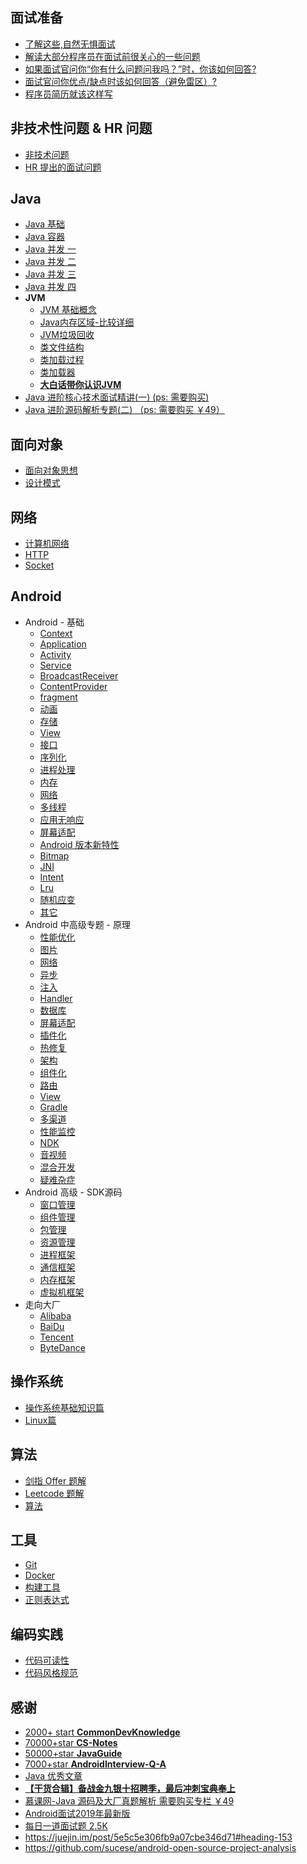 

## 面试准备

- [了解这些,自然无惧面试](https://github.com/yangkun19921001/Blog/blob/master/%E7%AC%94%E8%AF%95%E9%9D%A2%E8%AF%95/Android%E9%AB%98%E7%BA%A7%E5%B7%A5%E7%A8%8B%E5%B8%88%E9%9D%A2%E8%AF%95%E5%BF%85%E5%A4%87/%E9%9D%A2%E8%AF%95%E5%87%86%E5%A4%87/%E4%BA%86%E8%A7%A3%E8%BF%99%E4%BA%9B%2C%E8%87%AA%E7%84%B6%E6%97%A0%E6%83%A7%E9%9D%A2%E8%AF%95.md)
- [解读大部分程序员在面试前很关心的一些问题](https://github.com/yangkun19921001/Blog/blob/master/%E7%AC%94%E8%AF%95%E9%9D%A2%E8%AF%95/Android%E9%AB%98%E7%BA%A7%E5%B7%A5%E7%A8%8B%E5%B8%88%E9%9D%A2%E8%AF%95%E5%BF%85%E5%A4%87/%E9%9D%A2%E8%AF%95%E5%87%86%E5%A4%87/%E8%A7%A3%E8%AF%BB%E5%A4%A7%E9%83%A8%E5%88%86%E7%A8%8B%E5%BA%8F%E5%91%98%E5%9C%A8%E9%9D%A2%E8%AF%95%E5%89%8D%E5%BE%88%E5%85%B3%E5%BF%83%E7%9A%84%E4%B8%80%E4%BA%9B%E9%97%AE%E9%A2%98.md)
- [如果面试官问你“你有什么问题问我吗？”时，你该如何回答?](https://github.com/yangkun19921001/Blog/blob/master/%E7%AC%94%E8%AF%95%E9%9D%A2%E8%AF%95/Android%E9%AB%98%E7%BA%A7%E5%B7%A5%E7%A8%8B%E5%B8%88%E9%9D%A2%E8%AF%95%E5%BF%85%E5%A4%87/%E9%9D%A2%E8%AF%95%E5%87%86%E5%A4%87/%E5%A6%82%E6%9E%9C%E9%9D%A2%E8%AF%95%E5%AE%98%E9%97%AE%E4%BD%A0%E2%80%9C%E4%BD%A0%E6%9C%89%E4%BB%80%E4%B9%88%E9%97%AE%E9%A2%98%E9%97%AE%E6%88%91%E5%90%97%EF%BC%9F%E2%80%9D%E6%97%B6%EF%BC%8C%E4%BD%A0%E8%AF%A5%E5%A6%82%E4%BD%95%E5%9B%9E%E7%AD%94%3F.md)
- [面试官问你优点/缺点时该如何回答（避免雷区）?](https://github.com/yangkun19921001/Blog/blob/master/%E7%AC%94%E8%AF%95%E9%9D%A2%E8%AF%95/Android%E9%AB%98%E7%BA%A7%E5%B7%A5%E7%A8%8B%E5%B8%88%E9%9D%A2%E8%AF%95%E5%BF%85%E5%A4%87/%E9%9D%A2%E8%AF%95%E5%87%86%E5%A4%87/%E9%9D%A2%E8%AF%95%E5%AE%98%E9%97%AE%E4%BD%A0%E4%BC%98%E7%82%B9%E7%BC%BA%E7%82%B9%E6%97%B6%E8%AF%A5%E5%A6%82%E4%BD%95%E5%9B%9E%E7%AD%94%EF%BC%88%E9%81%BF%E5%85%8D%E9%9B%B7%E5%8C%BA%EF%BC%89%3F.md)
- [程序员简历就该这样写](https://github.com/yangkun19921001/Blog/blob/master/%E7%AC%94%E8%AF%95%E9%9D%A2%E8%AF%95/Android%E9%AB%98%E7%BA%A7%E5%B7%A5%E7%A8%8B%E5%B8%88%E9%9D%A2%E8%AF%95%E5%BF%85%E5%A4%87/%E9%9D%A2%E8%AF%95%E5%87%86%E5%A4%87/%E7%A8%8B%E5%BA%8F%E5%91%98%E7%AE%80%E5%8E%86%E5%B0%B1%E8%AF%A5%E8%BF%99%E6%A0%B7%E5%86%99.md)

## 非技术性问题 & HR 问题

- [非技术问题](https://github.com/yangkun19921001/Blog/blob/master/%E7%AC%94%E8%AF%95%E9%9D%A2%E8%AF%95/Android%E9%AB%98%E7%BA%A7%E5%B7%A5%E7%A8%8B%E5%B8%88%E9%9D%A2%E8%AF%95%E5%BF%85%E5%A4%87/%E9%9D%9E%E6%8A%80%E6%9C%AF%E9%97%AE%E9%A2%98%20%26%20HR%20%E9%97%AE%E9%A2%98/%E9%9D%9E%E6%8A%80%E6%9C%AF%E6%80%A7%E9%97%AE%E9%A2%98%20%26%20HR%20%E9%97%AE%E9%A2%98%E6%B1%87%E6%80%BB.md)
- [HR 提出的面试问题](https://github.com/yangkun19921001/Blog/blob/master/%E7%AC%94%E8%AF%95%E9%9D%A2%E8%AF%95/Android%E9%AB%98%E7%BA%A7%E5%B7%A5%E7%A8%8B%E5%B8%88%E9%9D%A2%E8%AF%95%E5%BF%85%E5%A4%87/%E9%9D%9E%E6%8A%80%E6%9C%AF%E9%97%AE%E9%A2%98%20%26%20HR%20%E9%97%AE%E9%A2%98/HR%20%E6%8F%90%E9%97%AE.md)

## Java

- [Java 基础](https://github.com/yangkun19921001/Blog/blob/master/%E7%AC%94%E8%AF%95%E9%9D%A2%E8%AF%95/Android%E9%AB%98%E7%BA%A7%E5%B7%A5%E7%A8%8B%E5%B8%88%E9%9D%A2%E8%AF%95%E5%BF%85%E5%A4%87/Java/%E5%9F%BA%E7%A1%80.md)
- [Java 容器](https://github.com/yangkun19921001/Blog/blob/master/%E7%AC%94%E8%AF%95%E9%9D%A2%E8%AF%95/Android%E9%AB%98%E7%BA%A7%E5%B7%A5%E7%A8%8B%E5%B8%88%E9%9D%A2%E8%AF%95%E5%BF%85%E5%A4%87/Java/%E5%AE%B9%E5%99%A8.md)
- [Java 并发 一](https://github.com/yangkun19921001/Blog/blob/master/%E7%AC%94%E8%AF%95%E9%9D%A2%E8%AF%95/Android%E9%AB%98%E7%BA%A7%E5%B7%A5%E7%A8%8B%E5%B8%88%E9%9D%A2%E8%AF%95%E5%BF%85%E5%A4%87/Java/%E5%B9%B6%E5%8F%91.md)
- [Java 并发 二](https://github.com/yangkun19921001/Blog/blob/master/%E7%AC%94%E8%AF%95%E9%9D%A2%E8%AF%95/Android%E9%AB%98%E7%BA%A7%E5%B7%A5%E7%A8%8B%E5%B8%88%E9%9D%A2%E8%AF%95%E5%BF%85%E5%A4%87/Java/java%20%E5%B9%B6%E5%8F%91%E7%9F%A5%E8%AF%86%E8%BF%9B%E9%98%B6(%E4%B8%8A).md)
- [Java 并发 三](https://github.com/yangkun19921001/Blog/blob/master/%E7%AC%94%E8%AF%95%E9%9D%A2%E8%AF%95/Android%E9%AB%98%E7%BA%A7%E5%B7%A5%E7%A8%8B%E5%B8%88%E9%9D%A2%E8%AF%95%E5%BF%85%E5%A4%87/Java/Java%20%E5%B9%B6%E5%8F%91%E7%9F%A5%E8%AF%86%E8%BF%9B%E9%98%B6(%E4%B8%AD).md)
- [Java 并发 四](https://github.com/yangkun19921001/Blog/blob/master/%E7%AC%94%E8%AF%95%E9%9D%A2%E8%AF%95/Android%E9%AB%98%E7%BA%A7%E5%B7%A5%E7%A8%8B%E5%B8%88%E9%9D%A2%E8%AF%95%E5%BF%85%E5%A4%87/Java/Java%20%E5%B9%B6%E5%8F%91%E7%9F%A5%E8%AF%86%E8%BF%9B%E9%98%B6(%E4%B8%8B).md)
- **JVM**
  - [JVM 基础概念](https://github.com/yangkun19921001/Blog/blob/master/%E7%AC%94%E8%AF%95%E9%9D%A2%E8%AF%95/Android%E9%AB%98%E7%BA%A7%E5%B7%A5%E7%A8%8B%E5%B8%88%E9%9D%A2%E8%AF%95%E5%BF%85%E5%A4%87/Java/JVM.md)
  - [Java内存区域-比较详细](https://snailclimb.gitee.io/javaguide/#/docs/java/jvm/Java%E5%86%85%E5%AD%98%E5%8C%BA%E5%9F%9F)
  - [JVM垃圾回收](https://snailclimb.gitee.io/javaguide/#/docs/java/jvm/JVM%E5%9E%83%E5%9C%BE%E5%9B%9E%E6%94%B6)
  - [类文件结构](https://snailclimb.gitee.io/javaguide/#/docs/java/jvm/类文件结构)
  - [类加载过程](https://snailclimb.gitee.io/javaguide/#/docs/java/jvm/%E7%B1%BB%E5%8A%A0%E8%BD%BD%E8%BF%87%E7%A8%8B)
  - [类加载器](https://snailclimb.gitee.io/javaguide/#/docs/java/jvm/类加载器)
  - [**大白话带你认识JVM**](https://github.com/Snailclimb/JavaGuide/blob/master/docs/java/jvm/%5B%E5%8A%A0%E9%A4%90%5D%E5%A4%A7%E7%99%BD%E8%AF%9D%E5%B8%A6%E4%BD%A0%E8%AE%A4%E8%AF%86JVM.md)
- [Java 进阶核心技术面试精讲(一) (ps: 需要购买)](https://time.geekbang.org/column/article/6478)
- [Java 进阶源码解析专题(二) （ps: 需要购买 ￥49）](http://www.imooc.com/read/47/article/847)

## 面向对象

- [面向对象思想](https://cyc2018.github.io/CS-Notes/#/notes/面向对象思想)
- [设计模式](https://github.com/yangkun19921001/Blog/blob/master/%E7%AC%94%E8%AF%95%E9%9D%A2%E8%AF%95/Android%E9%AB%98%E7%BA%A7%E5%B7%A5%E7%A8%8B%E5%B8%88%E9%9D%A2%E8%AF%95%E5%BF%85%E5%A4%87/%E8%AE%BE%E8%AE%A1%E6%A8%A1%E5%BC%8F/%E8%AE%BE%E8%AE%A1%E6%A8%A1%E5%BC%8F.md)

## 网络

- [计算机网络](https://github.com/yangkun19921001/Blog/blob/master/%E7%AC%94%E8%AF%95%E9%9D%A2%E8%AF%95/Android%E9%AB%98%E7%BA%A7%E5%B7%A5%E7%A8%8B%E5%B8%88%E9%9D%A2%E8%AF%95%E5%BF%85%E5%A4%87/%E7%BD%91%E7%BB%9C/%E8%AE%A1%E7%AE%97%E6%9C%BA%E7%BD%91%E7%BB%9C%E5%9F%BA%E7%A1%80%E7%9F%A5%E8%AF%86.md)
- [HTTP](https://cyc2018.github.io/CS-Notes/#/notes/HTTP)
- [Socket](https://cyc2018.github.io/CS-Notes/#/notes/Socket)

## Android

- Android - 基础
  - [Context](https://github.com/yangkun19921001/Blog/blob/master/%E7%AC%94%E8%AF%95%E9%9D%A2%E8%AF%95/Android%E9%AB%98%E7%BA%A7%E5%B7%A5%E7%A8%8B%E5%B8%88%E9%9D%A2%E8%AF%95%E5%BF%85%E5%A4%87/Android/Android%20%E5%9F%BA%E7%A1%80/Context.md)
  - [Application](https://github.com/yangkun19921001/Blog/blob/master/%E7%AC%94%E8%AF%95%E9%9D%A2%E8%AF%95/Android%E9%AB%98%E7%BA%A7%E5%B7%A5%E7%A8%8B%E5%B8%88%E9%9D%A2%E8%AF%95%E5%BF%85%E5%A4%87/Android/Android%20%E5%9F%BA%E7%A1%80/Application.md)
  - [Activity](https://github.com/yangkun19921001/Blog/blob/master/%E7%AC%94%E8%AF%95%E9%9D%A2%E8%AF%95/Android%E9%AB%98%E7%BA%A7%E5%B7%A5%E7%A8%8B%E5%B8%88%E9%9D%A2%E8%AF%95%E5%BF%85%E5%A4%87/Android/Android%20%E5%9F%BA%E7%A1%80/Activity.md)
  - [Service](https://github.com/yangkun19921001/Blog/blob/master/%E7%AC%94%E8%AF%95%E9%9D%A2%E8%AF%95/Android%E9%AB%98%E7%BA%A7%E5%B7%A5%E7%A8%8B%E5%B8%88%E9%9D%A2%E8%AF%95%E5%BF%85%E5%A4%87/Android/Android%20%E5%9F%BA%E7%A1%80/Service.md)
  - [BroadcastReceiver](https://github.com/yangkun19921001/Blog/blob/master/%E7%AC%94%E8%AF%95%E9%9D%A2%E8%AF%95/Android%E9%AB%98%E7%BA%A7%E5%B7%A5%E7%A8%8B%E5%B8%88%E9%9D%A2%E8%AF%95%E5%BF%85%E5%A4%87/Android/Android%20%E5%9F%BA%E7%A1%80/BroadcastReceiver.md)
  - [ContentProvider](https://github.com/yangkun19921001/Blog/blob/master/%E7%AC%94%E8%AF%95%E9%9D%A2%E8%AF%95/Android%E9%AB%98%E7%BA%A7%E5%B7%A5%E7%A8%8B%E5%B8%88%E9%9D%A2%E8%AF%95%E5%BF%85%E5%A4%87/Android/Android%20%E5%9F%BA%E7%A1%80/ContentProvider.md)
  - [fragment](https://github.com/yangkun19921001/Blog/blob/master/%E7%AC%94%E8%AF%95%E9%9D%A2%E8%AF%95/Android%E9%AB%98%E7%BA%A7%E5%B7%A5%E7%A8%8B%E5%B8%88%E9%9D%A2%E8%AF%95%E5%BF%85%E5%A4%87/Android/Android%20%E5%9F%BA%E7%A1%80/fragment.md)
  - [动画](https://github.com/yangkun19921001/Blog/blob/master/%E7%AC%94%E8%AF%95%E9%9D%A2%E8%AF%95/Android%E9%AB%98%E7%BA%A7%E5%B7%A5%E7%A8%8B%E5%B8%88%E9%9D%A2%E8%AF%95%E5%BF%85%E5%A4%87/Android/Android%20%E5%9F%BA%E7%A1%80/%E5%8A%A8%E7%94%BB.md)
  - [存储](https://github.com/yangkun19921001/Blog/blob/master/%E7%AC%94%E8%AF%95%E9%9D%A2%E8%AF%95/Android%E9%AB%98%E7%BA%A7%E5%B7%A5%E7%A8%8B%E5%B8%88%E9%9D%A2%E8%AF%95%E5%BF%85%E5%A4%87/Android/Android%20%E5%9F%BA%E7%A1%80/%E5%AD%98%E5%82%A8.md)
  - [View](https://github.com/yangkun19921001/Blog/blob/master/%E7%AC%94%E8%AF%95%E9%9D%A2%E8%AF%95/Android%E9%AB%98%E7%BA%A7%E5%B7%A5%E7%A8%8B%E5%B8%88%E9%9D%A2%E8%AF%95%E5%BF%85%E5%A4%87/Android/Android%20%E5%9F%BA%E7%A1%80/View.md)
  - [接口](https://github.com/yangkun19921001/Blog/blob/master/%E7%AC%94%E8%AF%95%E9%9D%A2%E8%AF%95/Android%E9%AB%98%E7%BA%A7%E5%B7%A5%E7%A8%8B%E5%B8%88%E9%9D%A2%E8%AF%95%E5%BF%85%E5%A4%87/Android/Android%20%E5%9F%BA%E7%A1%80/%E6%8E%A5%E5%8F%A3.md)
  - [序列化](https://github.com/yangkun19921001/Blog/blob/master/%E7%AC%94%E8%AF%95%E9%9D%A2%E8%AF%95/Android%E9%AB%98%E7%BA%A7%E5%B7%A5%E7%A8%8B%E5%B8%88%E9%9D%A2%E8%AF%95%E5%BF%85%E5%A4%87/Android/Android%20%E5%9F%BA%E7%A1%80/%E5%BA%8F%E5%88%97%E5%8C%96.md)
  - [进程处理](https://github.com/yangkun19921001/Blog/blob/master/%E7%AC%94%E8%AF%95%E9%9D%A2%E8%AF%95/Android%E9%AB%98%E7%BA%A7%E5%B7%A5%E7%A8%8B%E5%B8%88%E9%9D%A2%E8%AF%95%E5%BF%85%E5%A4%87/Android/Android%20%E5%9F%BA%E7%A1%80/%E8%BF%9B%E7%A8%8B%E5%A4%84%E7%90%86.md)
  - [内存](https://github.com/yangkun19921001/Blog/blob/master/%E7%AC%94%E8%AF%95%E9%9D%A2%E8%AF%95/Android%E9%AB%98%E7%BA%A7%E5%B7%A5%E7%A8%8B%E5%B8%88%E9%9D%A2%E8%AF%95%E5%BF%85%E5%A4%87/Android/Android%20%E5%9F%BA%E7%A1%80/%E5%86%85%E5%AD%98.md)
  - [网络](https://github.com/yangkun19921001/Blog/blob/master/%E7%AC%94%E8%AF%95%E9%9D%A2%E8%AF%95/Android%E9%AB%98%E7%BA%A7%E5%B7%A5%E7%A8%8B%E5%B8%88%E9%9D%A2%E8%AF%95%E5%BF%85%E5%A4%87/Android/Android%20%E5%9F%BA%E7%A1%80/%E7%BD%91%E7%BB%9C.md)
  - [多线程](https://github.com/yangkun19921001/Blog/blob/master/%E7%AC%94%E8%AF%95%E9%9D%A2%E8%AF%95/Android%E9%AB%98%E7%BA%A7%E5%B7%A5%E7%A8%8B%E5%B8%88%E9%9D%A2%E8%AF%95%E5%BF%85%E5%A4%87/Android/Android%20%E5%9F%BA%E7%A1%80/%E5%A4%9A%E7%BA%BF%E7%A8%8B.md)
  - [应用无响应](https://github.com/yangkun19921001/Blog/blob/master/%E7%AC%94%E8%AF%95%E9%9D%A2%E8%AF%95/Android%E9%AB%98%E7%BA%A7%E5%B7%A5%E7%A8%8B%E5%B8%88%E9%9D%A2%E8%AF%95%E5%BF%85%E5%A4%87/Android/Android%20%E5%9F%BA%E7%A1%80/%E5%BA%94%E7%94%A8%E6%97%A0%E5%93%8D%E5%BA%94.md)
  - [屏幕适配](https://github.com/yangkun19921001/Blog/blob/master/%E7%AC%94%E8%AF%95%E9%9D%A2%E8%AF%95/Android%E9%AB%98%E7%BA%A7%E5%B7%A5%E7%A8%8B%E5%B8%88%E9%9D%A2%E8%AF%95%E5%BF%85%E5%A4%87/Android/Android%20%E5%9F%BA%E7%A1%80/%E5%B1%8F%E5%B9%95%E9%80%82%E9%85%8D.md)
  - [Android 版本新特性](https://github.com/yangkun19921001/Blog/blob/master/%E7%AC%94%E8%AF%95%E9%9D%A2%E8%AF%95/Android%E9%AB%98%E7%BA%A7%E5%B7%A5%E7%A8%8B%E5%B8%88%E9%9D%A2%E8%AF%95%E5%BF%85%E5%A4%87/Android/Android%20%E5%9F%BA%E7%A1%80/Android%E5%90%84%E7%89%88%E6%9C%AC%E6%96%B0%E7%89%B9%E6%80%A7.md)
  - [Bitmap](https://github.com/yangkun19921001/Blog/blob/master/%E7%AC%94%E8%AF%95%E9%9D%A2%E8%AF%95/Android%E9%AB%98%E7%BA%A7%E5%B7%A5%E7%A8%8B%E5%B8%88%E9%9D%A2%E8%AF%95%E5%BF%85%E5%A4%87/Android/Android%20%E5%9F%BA%E7%A1%80/Bitmap.md)
  - [JNI](https://github.com/yangkun19921001/Blog/blob/master/%E7%AC%94%E8%AF%95%E9%9D%A2%E8%AF%95/Android%E9%AB%98%E7%BA%A7%E5%B7%A5%E7%A8%8B%E5%B8%88%E9%9D%A2%E8%AF%95%E5%BF%85%E5%A4%87/Android/Android%20%E5%9F%BA%E7%A1%80/JNI.md)
  - [Intent](https://github.com/yangkun19921001/Blog/blob/master/%E7%AC%94%E8%AF%95%E9%9D%A2%E8%AF%95/Android%E9%AB%98%E7%BA%A7%E5%B7%A5%E7%A8%8B%E5%B8%88%E9%9D%A2%E8%AF%95%E5%BF%85%E5%A4%87/Android/Android%20%E5%9F%BA%E7%A1%80/Intent.md)
  - [Lru](https://github.com/yangkun19921001/Blog/blob/master/%E7%AC%94%E8%AF%95%E9%9D%A2%E8%AF%95/Android%E9%AB%98%E7%BA%A7%E5%B7%A5%E7%A8%8B%E5%B8%88%E9%9D%A2%E8%AF%95%E5%BF%85%E5%A4%87/Android/Android%20%E5%9F%BA%E7%A1%80/Lru%20%E7%AE%97%E6%B3%95.md)
  - [随机应变](https://github.com/yangkun19921001/Blog/blob/master/%E7%AC%94%E8%AF%95%E9%9D%A2%E8%AF%95/Android%E9%AB%98%E7%BA%A7%E5%B7%A5%E7%A8%8B%E5%B8%88%E9%9D%A2%E8%AF%95%E5%BF%85%E5%A4%87/Android/Android%20%E5%9F%BA%E7%A1%80/%E9%9A%8F%E6%9C%BA%E5%BA%94%E5%8F%98.md)
  - [其它](https://github.com/yangkun19921001/Blog/blob/master/%E7%AC%94%E8%AF%95%E9%9D%A2%E8%AF%95/Android%E9%AB%98%E7%BA%A7%E5%B7%A5%E7%A8%8B%E5%B8%88%E9%9D%A2%E8%AF%95%E5%BF%85%E5%A4%87/Android/Android%20%E5%9F%BA%E7%A1%80/%E5%85%B6%E5%AE%83.md)
- Android 中高级专题 - 原理
  - [性能优化](https://github.com/yangkun19921001/Blog/blob/master/%E7%AC%94%E8%AF%95%E9%9D%A2%E8%AF%95/Android%E9%AB%98%E7%BA%A7%E5%B7%A5%E7%A8%8B%E5%B8%88%E9%9D%A2%E8%AF%95%E5%BF%85%E5%A4%87/Android/%E4%B8%93%E9%A2%98/%E6%80%A7%E8%83%BD%E4%BC%98%E5%8C%96.md)
  - [图片](https://github.com/yangkun19921001/Blog/blob/master/%E7%AC%94%E8%AF%95%E9%9D%A2%E8%AF%95/Android%E9%AB%98%E7%BA%A7%E5%B7%A5%E7%A8%8B%E5%B8%88%E9%9D%A2%E8%AF%95%E5%BF%85%E5%A4%87/Android/%E4%B8%93%E9%A2%98/%E5%9B%BE%E7%89%87.md)
  - [网络](https://github.com/yangkun19921001/Blog/blob/master/%E7%AC%94%E8%AF%95%E9%9D%A2%E8%AF%95/Android%E9%AB%98%E7%BA%A7%E5%B7%A5%E7%A8%8B%E5%B8%88%E9%9D%A2%E8%AF%95%E5%BF%85%E5%A4%87/Android/%E4%B8%93%E9%A2%98/%E7%BD%91%E7%BB%9C.md)
  - [异步](https://github.com/yangkun19921001/Blog/blob/master/%E7%AC%94%E8%AF%95%E9%9D%A2%E8%AF%95/Android%E9%AB%98%E7%BA%A7%E5%B7%A5%E7%A8%8B%E5%B8%88%E9%9D%A2%E8%AF%95%E5%BF%85%E5%A4%87/Android/%E4%B8%93%E9%A2%98/%E5%BC%82%E6%AD%A5.md)
  - [注入](https://github.com/yangkun19921001/Blog/blob/master/%E7%AC%94%E8%AF%95%E9%9D%A2%E8%AF%95/Android%E9%AB%98%E7%BA%A7%E5%B7%A5%E7%A8%8B%E5%B8%88%E9%9D%A2%E8%AF%95%E5%BF%85%E5%A4%87/Android/%E4%B8%93%E9%A2%98/%E6%B3%A8%E5%85%A5.md)
  - [Handler](https://github.com/yangkun19921001/Blog/blob/master/%E7%AC%94%E8%AF%95%E9%9D%A2%E8%AF%95/Android%E9%AB%98%E7%BA%A7%E5%B7%A5%E7%A8%8B%E5%B8%88%E9%9D%A2%E8%AF%95%E5%BF%85%E5%A4%87/Android/SDK%20%E6%BA%90%E7%A0%81%E5%88%86%E6%9E%90/Handler%20%E6%BA%90%E7%A0%81%E8%A7%A3%E6%9E%90%E5%8F%8A%E9%9D%A2%E8%AF%95%E9%A2%98%E8%A6%81%E7%82%B9.md)
  - [数据库](https://github.com/yangkun19921001/Blog/blob/master/%E7%AC%94%E8%AF%95%E9%9D%A2%E8%AF%95/Android%E9%AB%98%E7%BA%A7%E5%B7%A5%E7%A8%8B%E5%B8%88%E9%9D%A2%E8%AF%95%E5%BF%85%E5%A4%87/Android/%E4%B8%93%E9%A2%98/%E6%95%B0%E6%8D%AE%E5%BA%93.md)
  - [屏幕适配](https://github.com/yangkun19921001/Blog/blob/master/%E7%AC%94%E8%AF%95%E9%9D%A2%E8%AF%95/Android%E9%AB%98%E7%BA%A7%E5%B7%A5%E7%A8%8B%E5%B8%88%E9%9D%A2%E8%AF%95%E5%BF%85%E5%A4%87/Android/%E4%B8%93%E9%A2%98/%E5%B1%8F%E5%B9%95%E9%80%82%E9%85%8D.md)
  - [插件化](https://github.com/yangkun19921001/Blog/blob/master/%E7%AC%94%E8%AF%95%E9%9D%A2%E8%AF%95/Android%E9%AB%98%E7%BA%A7%E5%B7%A5%E7%A8%8B%E5%B8%88%E9%9D%A2%E8%AF%95%E5%BF%85%E5%A4%87/Android/%E4%B8%93%E9%A2%98/%E6%8F%92%E4%BB%B6%E5%8C%96.md)
  - [热修复](https://github.com/yangkun19921001/Blog/blob/master/%E7%AC%94%E8%AF%95%E9%9D%A2%E8%AF%95/Android%E9%AB%98%E7%BA%A7%E5%B7%A5%E7%A8%8B%E5%B8%88%E9%9D%A2%E8%AF%95%E5%BF%85%E5%A4%87/Android/%E4%B8%93%E9%A2%98/%E7%83%AD%E4%BF%AE%E5%A4%8D.md)
  - [架构](https://github.com/yangkun19921001/Blog/blob/master/%E7%AC%94%E8%AF%95%E9%9D%A2%E8%AF%95/Android%E9%AB%98%E7%BA%A7%E5%B7%A5%E7%A8%8B%E5%B8%88%E9%9D%A2%E8%AF%95%E5%BF%85%E5%A4%87/Android/%E4%B8%93%E9%A2%98/%E6%9E%B6%E6%9E%84.md)
  - [组件化](https://github.com/yangkun19921001/Blog/blob/master/%E7%AC%94%E8%AF%95%E9%9D%A2%E8%AF%95/Android%E9%AB%98%E7%BA%A7%E5%B7%A5%E7%A8%8B%E5%B8%88%E9%9D%A2%E8%AF%95%E5%BF%85%E5%A4%87/Android/%E4%B8%93%E9%A2%98/%E7%BB%84%E4%BB%B6%E5%8C%96.md)
  - [路由](https://github.com/yangkun19921001/Blog/blob/master/%E7%AC%94%E8%AF%95%E9%9D%A2%E8%AF%95/Android%E9%AB%98%E7%BA%A7%E5%B7%A5%E7%A8%8B%E5%B8%88%E9%9D%A2%E8%AF%95%E5%BF%85%E5%A4%87/Android/%E4%B8%93%E9%A2%98/%E8%B7%AF%E7%94%B1.md)
  - [View](https://github.com/yangkun19921001/Blog/blob/master/%E7%AC%94%E8%AF%95%E9%9D%A2%E8%AF%95/Android%E9%AB%98%E7%BA%A7%E5%B7%A5%E7%A8%8B%E5%B8%88%E9%9D%A2%E8%AF%95%E5%BF%85%E5%A4%87/Android/%E4%B8%93%E9%A2%98/View.md)
  - [Gradle](https://github.com/yangkun19921001/Blog/blob/master/%E7%AC%94%E8%AF%95%E9%9D%A2%E8%AF%95/Android%E9%AB%98%E7%BA%A7%E5%B7%A5%E7%A8%8B%E5%B8%88%E9%9D%A2%E8%AF%95%E5%BF%85%E5%A4%87/Android/%E4%B8%93%E9%A2%98/Gradle.md)
  - [多渠道](https://github.com/yangkun19921001/Blog/blob/master/%E7%AC%94%E8%AF%95%E9%9D%A2%E8%AF%95/Android%E9%AB%98%E7%BA%A7%E5%B7%A5%E7%A8%8B%E5%B8%88%E9%9D%A2%E8%AF%95%E5%BF%85%E5%A4%87/Android/%E4%B8%93%E9%A2%98/%E5%A4%9A%E6%B8%A0%E9%81%93.md)
  - [性能监控](https://github.com/yangkun19921001/Blog/blob/master/%E7%AC%94%E8%AF%95%E9%9D%A2%E8%AF%95/Android%E9%AB%98%E7%BA%A7%E5%B7%A5%E7%A8%8B%E5%B8%88%E9%9D%A2%E8%AF%95%E5%BF%85%E5%A4%87/Android/%E4%B8%93%E9%A2%98/%E6%80%A7%E8%83%BD%E7%9B%91%E6%8E%A7.md)
  - [NDK](https://github.com/yangkun19921001/Blog/blob/master/%E7%AC%94%E8%AF%95%E9%9D%A2%E8%AF%95/Android%E9%AB%98%E7%BA%A7%E5%B7%A5%E7%A8%8B%E5%B8%88%E9%9D%A2%E8%AF%95%E5%BF%85%E5%A4%87/Android/%E4%B8%93%E9%A2%98/NDK.md)
  - [音视频](https://github.com/yangkun19921001/Blog/blob/master/%E7%AC%94%E8%AF%95%E9%9D%A2%E8%AF%95/Android%E9%AB%98%E7%BA%A7%E5%B7%A5%E7%A8%8B%E5%B8%88%E9%9D%A2%E8%AF%95%E5%BF%85%E5%A4%87/Android/%E4%B8%93%E9%A2%98/%E9%9F%B3%E8%A7%86%E9%A2%91.md)
  - [混合开发](https://github.com/yangkun19921001/Blog/blob/master/%E7%AC%94%E8%AF%95%E9%9D%A2%E8%AF%95/Android%E9%AB%98%E7%BA%A7%E5%B7%A5%E7%A8%8B%E5%B8%88%E9%9D%A2%E8%AF%95%E5%BF%85%E5%A4%87/Android/%E4%B8%93%E9%A2%98/%E6%B7%B7%E5%90%88%E5%BC%80%E5%8F%91.md)
  - [疑难杂症](https://github.com/yangkun19921001/Blog/blob/master/%E7%AC%94%E8%AF%95%E9%9D%A2%E8%AF%95/Android%E9%AB%98%E7%BA%A7%E5%B7%A5%E7%A8%8B%E5%B8%88%E9%9D%A2%E8%AF%95%E5%BF%85%E5%A4%87/Android/%E4%B8%93%E9%A2%98/%E7%96%91%E9%9A%BE%E6%9D%82%E7%97%87.md)
- Android 高级 - SDK源码
  - [窗口管理](https://github.com/yangkun19921001/Blog/blob/master/%E7%AC%94%E8%AF%95%E9%9D%A2%E8%AF%95/Android%E9%AB%98%E7%BA%A7%E5%B7%A5%E7%A8%8B%E5%B8%88%E9%9D%A2%E8%AF%95%E5%BF%85%E5%A4%87/Android/SDK%20%E6%BA%90%E7%A0%81%E5%88%86%E6%9E%90/%E7%AA%97%E5%8F%A3%E7%AE%A1%E7%90%86%E6%A1%86%E6%9E%B6.md)
  - [组件管理](https://github.com/yangkun19921001/Blog/blob/master/%E7%AC%94%E8%AF%95%E9%9D%A2%E8%AF%95/Android%E9%AB%98%E7%BA%A7%E5%B7%A5%E7%A8%8B%E5%B8%88%E9%9D%A2%E8%AF%95%E5%BF%85%E5%A4%87/Android/SDK%20%E6%BA%90%E7%A0%81%E5%88%86%E6%9E%90/%E7%BB%84%E4%BB%B6%E7%AE%A1%E7%90%86%E6%A1%86%E6%9E%B6.md)
  - [包管理](https://github.com/yangkun19921001/Blog/blob/master/%E7%AC%94%E8%AF%95%E9%9D%A2%E8%AF%95/Android%E9%AB%98%E7%BA%A7%E5%B7%A5%E7%A8%8B%E5%B8%88%E9%9D%A2%E8%AF%95%E5%BF%85%E5%A4%87/Android/SDK%20%E6%BA%90%E7%A0%81%E5%88%86%E6%9E%90/%E5%8C%85%E7%AE%A1%E7%90%86%E6%A1%86%E6%9E%B6.md)
  - [资源管理](https://github.com/yangkun19921001/Blog/blob/master/%E7%AC%94%E8%AF%95%E9%9D%A2%E8%AF%95/Android%E9%AB%98%E7%BA%A7%E5%B7%A5%E7%A8%8B%E5%B8%88%E9%9D%A2%E8%AF%95%E5%BF%85%E5%A4%87/Android/SDK%20%E6%BA%90%E7%A0%81%E5%88%86%E6%9E%90/%E8%B5%84%E6%BA%90%E7%AE%A1%E7%90%86%E6%A1%86%E6%9E%B6.md)
  - [进程框架](https://github.com/yangkun19921001/Blog/blob/master/%E7%AC%94%E8%AF%95%E9%9D%A2%E8%AF%95/Android%E9%AB%98%E7%BA%A7%E5%B7%A5%E7%A8%8B%E5%B8%88%E9%9D%A2%E8%AF%95%E5%BF%85%E5%A4%87/Android/SDK%20%E6%BA%90%E7%A0%81%E5%88%86%E6%9E%90/%E8%BF%9B%E7%A8%8B%E6%A1%86%E6%9E%B6.md)
  - [通信框架](https://github.com/yangkun19921001/Blog/blob/master/%E7%AC%94%E8%AF%95%E9%9D%A2%E8%AF%95/Android%E9%AB%98%E7%BA%A7%E5%B7%A5%E7%A8%8B%E5%B8%88%E9%9D%A2%E8%AF%95%E5%BF%85%E5%A4%87/Android/SDK%20%E6%BA%90%E7%A0%81%E5%88%86%E6%9E%90/%E9%80%9A%E4%BF%A1%E6%A1%86%E6%9E%B6.md)
  - [内存框架](https://github.com/yangkun19921001/Blog/blob/master/%E7%AC%94%E8%AF%95%E9%9D%A2%E8%AF%95/Android%E9%AB%98%E7%BA%A7%E5%B7%A5%E7%A8%8B%E5%B8%88%E9%9D%A2%E8%AF%95%E5%BF%85%E5%A4%87/Android/SDK%20%E6%BA%90%E7%A0%81%E5%88%86%E6%9E%90/%E5%86%85%E5%AD%98%E6%A1%86%E6%9E%B6.md)
  - [虚拟机框架](https://github.com/yangkun19921001/Blog/blob/master/%E7%AC%94%E8%AF%95%E9%9D%A2%E8%AF%95/Android%E9%AB%98%E7%BA%A7%E5%B7%A5%E7%A8%8B%E5%B8%88%E9%9D%A2%E8%AF%95%E5%BF%85%E5%A4%87/Android/SDK%20%E6%BA%90%E7%A0%81%E5%88%86%E6%9E%90/%E8%99%9A%E6%8B%9F%E6%9C%BA%E6%A1%86%E6%9E%B6.md)
- 走向大厂
  - [Alibaba]()
  - [BaiDu]()
  - [Tencent]()
  - [ByteDance]()

## 操作系统

- [操作系统基础知识篇](https://xiaozhuanlan.com/topic/3748052961)
- [Linux篇](https://github.com/CyC2018/CS-Notes/blob/master/notes/Linux.md)

## 算法

- [剑指 Offer 题解](https://github.com/CyC2018/CS-Notes/blob/master/notes/剑指%20Offer%20题解%20-%20目录.md)
- [Leetcode 题解](https://github.com/CyC2018/CS-Notes/blob/master/notes/Leetcode%20题解%20-%20目录.md)
- [算法](https://github.com/CyC2018/CS-Notes/blob/master/notes/算法%20-%20目录.md)

## 工具

- [Git](https://github.com/CyC2018/CS-Notes/blob/master/notes/Git.md)
- [Docker](https://github.com/CyC2018/CS-Notes/blob/master/notes/Docker.md)
- [构建工具](https://github.com/CyC2018/CS-Notes/blob/master/notes/构建工具.md)
- [正则表达式](https://github.com/CyC2018/CS-Notes/blob/master/notes/正则表达式.md)

## 编码实践

- [代码可读性](https://github.com/CyC2018/CS-Notes/blob/master/notes/代码可读性.md)
- [代码风格规范](https://github.com/CyC2018/CS-Notes/blob/master/notes/代码风格规范.md)

## 感谢

- [2000+ start **CommonDevKnowledge**](https://github.com/AweiLoveAndroid/CommonDevKnowledge)
- [70000+star **CS-Notes**](https://github.com/CyC2018/CS-Notes)
- [50000+star **JavaGuide**](https://github.com/Snailclimb/JavaGuide)
- [7000+star **AndroidInterview-Q-A**](https://github.com/JackyAndroid/AndroidInterview-Q-A)
- [Java 优秀文章](https://www.jianshu.com/u/90ab66c248e6)
- [**【干货合辑】备战金九银十招聘季，最后冲刺宝典奉上**](http://www.imooc.com/article/291800)
- [慕课网-Java 源码及大厂真题解析 需要购买专栏 ￥49](http://www.imooc.com/read/47/article/847)
- [Android面试2019年最新版](https://github.com/interviewandroid/AndroidInterView)
- [每日一道面试题 2.5K](https://github.com/Moosphan/Android-Daily-Interview)
- https://juejin.im/post/5e5c5e306fb9a07cbe346d71#heading-153
- https://github.com/sucese/android-open-source-project-analysis

















